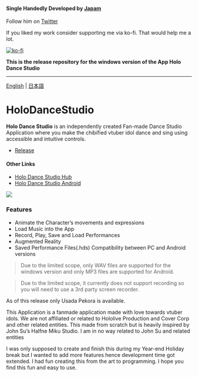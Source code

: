 #### Single Handedly Developed by **[Japam](https://japamu.github.io/)**
Follow him on [Twitter](https://twitter.com/japam21)

If you liked my work consider supporting me via ko-fi. That would help me a lot.

[![ko-fi](https://ko-fi.com/img/githubbutton_sm.svg)](https://ko-fi.com/K3K33NUQ4)



**This is the release repository for the windows version of the App __Holo Dance Studio__**

---

[English](https://github.com/japamu/HoloDanceStudio) | [日本語](https://github.com/japamu/HoloDanceStudio/blob/main/README-jp.md)

# HoloDanceStudio
**Holo Dance Studio** is an independently created Fan-made Dance Studio Application where you make the chibified vtuber idol dance and sing using accessible and intuitive controls.

- [Release](http://bit.ly/winHDS_release)

#### Other Links
- [Holo Dance Studio Hub](http://bit.ly/siteHDS)
- [Holo Dance Studio Android](http://bit.ly/googleHDS)

![](https://japamu.github.io/res/feature.jpg)

### Features
- Animate the Character’s movements and expressions
- Load Music into the App
- Record, Play, Save and Load Performances
- Augmented Reality
- Saved Performance Files(.hds) Compatibility between PC and Android versions

> Due to the limited scope, only WAV files are supported for the windows version and only MP3 files are supported for Android.

> Due to the limited scope, it currently does not support recording so you will need to use a 3rd party screen recorder.

As of this release only Usada Pekora is available.

This Application is a fanmade application made with love towards vtuber idols.
We are not affiliated or related to Hololive Production and Cover Corp and other related entities.
This made from scratch but is heavily inspired by John Su’s Halfne Miku Studio. I am in no way related to John Su and related entities

I was only supposed to create and finish this during my Year-end Holiday break but I wanted to add more features hence development time got extended. I had fun creating this from the art to programming. I hope you find this fun and easy to use.
